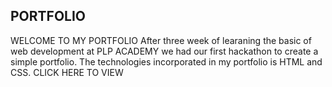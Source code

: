 ## PORTFOLIO
WELCOME TO MY PORTFOLIO
After three week of learaning the basic of web development at PLP ACADEMY we had our first hackathon to create a simple portfolio.
The technologies incorporated in my portfolio is HTML and CSS.
CLICK HERE TO VIEW 
